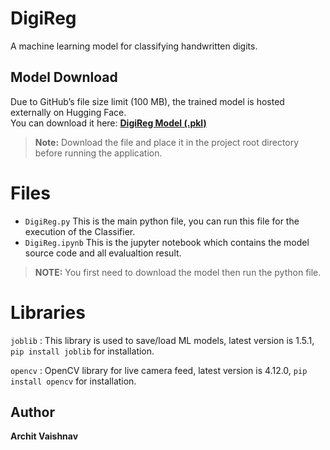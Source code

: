 # DigiReg
A machine learning model for classifying handwritten digits.  

## Model Download
Due to GitHub’s file size limit (100 MB), the trained model is hosted externally on Hugging Face.  
You can download it here: [**DigiReg Model (.pkl)**](https://huggingface.co/afippkrbfofpv/DigiReg/resolve/main/Digi_reg.pkl)  

> **Note:** Download the file and place it in the project root directory before running the application.


# Files
- `DigiReg.py` This is the main python file, you can run this file for the execution of the Classifier.
- `DigiReg.ipynb` This is the jupyter notebook which contains the model source code and all evalualtion result.
> **NOTE:** You first need to download the model then run the python file.

# Libraries  
`joblib` : This library is used to save/load ML models, latest version is 1.5.1, `pip install joblib` for installation.  

`opencv` : OpenCV library for live camera feed, latest version is 4.12.0, `pip install opencv` for installation.


## Author
**Archit Vaishnav**  

